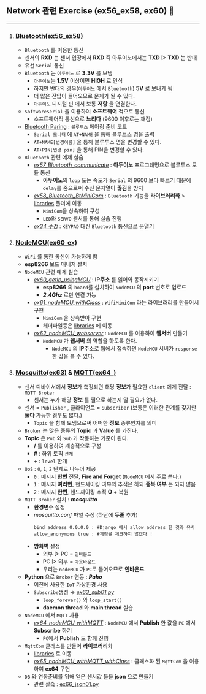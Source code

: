 ## Network 관련 Exercise (ex56_ex58, ex60) 📿
---
1. ### [Bluetooth(ex56_ex58)](./Bluetooth/)
   - `Bluetooth` 를 이용한 통신
   - 센서의 **RXD** 는 센서 입장에서 **RXD** 즉 아두이노에서는 **TXD** ▷ **TXD** 는 반대
   - 유선 `Serial` 통신
   -  `Bluetooth` 는 `아두이노` 로 **3.3V** 를 보냄
      -  `아두이노`는 **1.5V** 이상이면 **HIGH** 로 인식
      -  하지만 반대의 경우(`아두이노` 에서 `Bluetooth`) **5V** 로 보내게 됨
      -  더 많은 전압이 들어오므로 문제가 될 수 있다.
      -  `아두이노` 디지털 핀 에서 보통 **저항** 을 연결한다.
   -  `SoftwareSerial` 을 이용하여 **소프트웨어** 적으로 통신  
      -  소프트웨어적 통신으로 **느리다** (9600 이후로는 깨짐)
   -  [Bluetooth Paring](./Bluetooth/ex56_Bluetooth_paring/) : `블루투스` 페어링 준비 코드
      -  `Serial 모니터` 에 `AT+NAME` 을 통해 블루트스 명을 출력
      -  `AT+NAME[변경이름]` 을 통해 블루투스 명을 변경할 수 있다.
      -  `AT+PIN[변경 pin]` 을 통해 PIN을 변경할 수 있다.
   -  `Bluetooth` 관련 예제 실습
      -  *[ex57_Bluetooth_communicate](./Bluetooth/ex57_Bluetooth_communicate/)* : **아두이노** 프로그래밍으로 블루투스 모듈 통신
         -  **아두이노**의 `loop` 도는 속도가 `Serial` 의 9600 보다 빠르기 때문에 `delay`를 줌으로써 수신 문자열이 **끊김**을 방지
      -  *[ex58_Bluetooth_BtMiniCom](./Bluetooth/ex58_Bluetooth_BtMiniCom/)* : `Bluetooth` 기능을 **라이브러리화** > [libraries](../libraries/) 폴더에 이동
         -  `MiniCom`을 상속하여 구성
         -  `LED`와 `SERVO` 센서를 통해 실습 진행
      -  *[ex34 수정](../SensorDevice(ex34_ex48)/KEYPAD/ex35_keypad_exercise2)* : `KEYPAD` 대신 `Bluetooth` 통신으로 문열기
2. ### [NodeMCU(ex60_ex)](./NodeMCU/)
   - `WiFi` 를 통한 통신이 가능하게 함
   - **esp8266** 보드 매니저 설치
   - `NodeMCU` 관련 예제 실습
     - *[ex60_getIp_usingMCU](./NodeMCU/ex60_getIp_usingMCU/)* : **IP주소** 를 읽어와 동작시키기 
       - **esp8266** 의 `board`를 설치하여 `NodeMCU` 의 **port** 번호로 업로드
       - _**2.4Ghz**_ 로만 연결 가능
     - *[ex61_nodeMCU_withClass](./NodeMCU/ex61_nodeMCU_withClass/)* : `WifiMiniCom` 라는 라이브러리를 만들어서 구현
       - `MiniCom` 을 상속받아 구현
       - 헤더파일등은 [libraries](../libraries/) 에 이동
     - *[ex62_nodeMCU_webserver](./NodeMCU/ex62_nodeMCU_webserver/)* : `NodeMCU` 를 이용하여 **웹서버** 만들기
       - `NodeMCU` 가 **웹서버** 의 역할을 하도록 한다.
         - `NodeMCU` 의 **IP**주소로 웹에서 접속하면 `NodeMCU` 서버가 `response` 한 값을 볼 수 있다.
3. ### [Mosquitto(ex63)](./Mosquitto/) & [MQTT(ex64_)](./MQTT/) 
   - 센서 디바이서에서 **정보**가 측정되면 해당 **정보**가 필요한 `client` 에게 전달 : `MQTT Broker`
     - 센서는 누가 해당 **정보** 를 필요로 하는지 알 필요가 없다.
   -   센서 = `Publisher` , 클라이언트 = `Subscriber` (보통은 이러한 관계를 갖지만 **둘다** 가능한 경우도 많다.)
       -   `Topic` 을 함께 보냄으로써 어떠한 **정보** 종류인지를 의미
   -  `Broker` 는 많은 종류의 **Topic** 과 **Value** 를 가진다.
   -  **Topic** 은 `Pub` 와 `Sub` 가 작동하는 기준이 된다.
      -  **/** 를 이용하여 계층적으로 구성
      -  **#** : 하위 토픽 `전체`
      -  **+** : `level` 한개 
   -  `QoS`  : `0`, `1`, `2` 단계로 나누어 제공
      -  `0` : 메시지 **한번** 전달, **Fire and Forget** (`NodeMCU` 에서 주로 쓴다.)
      -  `1` : 메시지 **여러번**, 핸드셰이킹 여부의 추적은 하되 **중복 여부** 는 되지 않음
      -  `2` : 메시지 **한번**, 핸드셰이킹 추적 **O** + 복원
   -  `MQTT Broker` 설치 : **_mosquitto_**
      -  **환경변수** 설정
      -  _mosquitto.conf_ 파일 수정 (하단에 **두줄** 추가)
         ```
         bind_address 0.0.0.0 : #Django 에서 allow address 한 것과 유사 
         allow_anonymous true : #계정을 체크하지 않겠다 !
         ```  
      - **방화벽** 설정
        - 외부 ▷ PC = `인바운드`
        - PC  ▷ 외부 = `아웃바운드`
        - 우리는 `nodeMCU` 가 `PC`로 들어오므로 **인바운드**
    - **Python** 으로 `Broker` 연동 : _**Paho**_
      - 이전에 사용한 `IoT` 가상환경 사용
      - `Subscribe`생성 → *[ex63_sub01.py](./Mosquitto/ex63_sub01.py)*
        - `loop_forever()` 와 `loop_start()` 
        - **daemon thread** 와 **main thread** 실습
    - `NodeMCU` 에서 `MQTT` 사용
      - *[ex64_nodeMCU_withMQTT](./MQTT/ex64_nodeMCU_withMQTT/)* : `NodeMCU` 에서 **Publish** 한 값을 `PC` 에서 **Subscribe** 하기
        - `PC`에서 **Publish** 도 함께 진행 
    - `MqttCom` 클래스를 만들어 **라이브러리**화
      - [libraries](../libraries/) 로 이동
      - *[ex65_nodeMCU_withMQTT_withClass](./MQTT/ex65_nodeMCU_withMQTT_withClass/)* : 클래스화 된 `MqttCom` 을 이용하여 **ex64** 구현
    - `DB` 와 연동준비를 위해 얻은 센서값 들을 **json** 으로 만들기
      - 관련 실습 : [ex66_json01.py](./Mosquitto/ex66_json01.py)